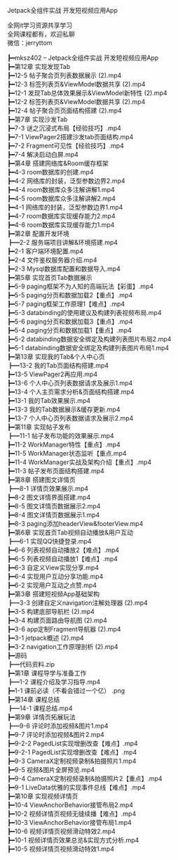 Jetpack全组件实战 开发短视频应用App

全网it学习资源共享学习<br>全网课程都有，欢迎私聊<br>微信：jerryttom<br>

┣━mksz402 – Jetpack全组件实战 开发短视频应用App<br> ┣━第12章 实现发现Tab<br> ┣━12-5 帖子聚合页列表数据展示 (2).mp4<br> ┣━12-3 标签列表页&amp;ViewModel数据共享 (2).mp4<br> ┣━12-1 发现Tab总体效果展示&amp;ViewModel新特性 (2).mp4<br> ┣━12-2 标签列表页&amp;ViewModel数据共享 (2).mp4<br> ┣━12-4 帖子聚合页页面结构搭建 (2).mp4<br> ┣━第7章 实现沙发Tab<br> ┣━7-3 谜之沉浸式布局【经验技巧】.mp4<br> ┣━7-1 ViewPager2搭建沙发tab页面结构.mp4<br> ┣━7-2 Fragment可见性【经验技巧】.mp4<br> ┣━7-4 解决启动白屏.mp4<br> ┣━第4章 搭建网络库&amp;Room缓存框架<br> ┣━4-3 room数据库的创建.mp4<br> ┣━4-2 网络库的封装，泛型参数边界2.mp4<br> ┣━4-4 room数据库众多注解讲解1.mp4<br> ┣━4-5 room数据库众多注解讲解2.mp4<br> ┣━4-1 网络库的封装，泛型参数边界1.mp4<br> ┣━4-7 room数据库实现缓存能力2.mp4<br> ┣━4-6 room数据库实现缓存能力1.mp4<br> ┣━第2章 配置开发环境<br> ┣━2-2 服务端项目讲解&amp;环境搭建.mp4<br> ┣━2-1 客户端环境配置.mp4<br> ┣━2-4 文件鉴权服务器介绍.mp4<br> ┣━2-3 Mysql数据库配置和数据导入.mp4<br> ┣━第5章 实现首页Tab数据展示<br> ┣━5-9 paging框架不为人知的高端玩法【彩蛋】.mp4<br> ┣━5-5 paging分页和数据加载2【重点】.mp4<br> ┣━5-7 paging框架工作原理1【难点】.mp4<br> ┣━5-3 databinding的使用建议及构建列表视频布局.mp4<br> ┣━5-6 paging分页和数据加载3【重点】.mp4<br> ┣━5-4 paging分页和数据加载1【重点】.mp4<br> ┣━5-2 databinding数据安全绑定及构建列表图片布局2.mp4<br> ┣━5-1 databinding数据安全绑定及构建列表图片布局1.mp4<br> ┣━第13章 实现我的Tab&amp;个人中心页<br> ┣━13-2 我的Tab页面结构搭建.mp4<br> ┣━13-5 ViewPager2再应用.mp4<br> ┣━13-6 个人中心页列表数据请求及展示1.mp4<br> ┣━13-4 个人主页需求分析&amp;页面结构搭建.mp4<br> ┣━13-1 我的Tab效果展示.mp4<br> ┣━13-3 我的Tab数据展示&amp;缓存更新.mp4<br> ┣━13-7 个人中心页列表数据请求及展示2.mp4<br> ┣━第11章 实现帖子发布<br> ┣━11-1 帖子发布功能的效果展示.mp4<br> ┣━11-2 WorkManager特性【重点】.mp4<br> ┣━11-5 WorkManager状态监听【重点.mp4<br> ┣━11-4 WorkManager实战及架构介绍【重点】.mp4<br> ┣━11-3 帖子发布页面结构搭建.mp4<br> ┣━第8章 搭建图文详情页<br> ┣━8-1 详情页效果展示.mp4<br> ┣━8-2 图文详情界面搭建.mp4<br> ┣━8-5 图文详情页数据展示2.mp4<br> ┣━8-4 图文详情页数据展示1.mp4<br> ┣━8-3 paging添加headerView&amp;footerView.mp4<br> ┣━第6章 实现首页Tab视频自动播放&amp;用户互动<br> ┣━6-1 实现QQ快捷登录.mp4<br> ┣━6-6 列表视频自动播放2【难点】.mp4<br> ┣━6-5 列表视频自动播放1【难点】.mp4<br> ┣━6-3 自定义View实现分享.mp4<br> ┣━6-4 实现用户互动分享功能.mp4<br> ┣━6-2 实现用户互动之点赞.mp4<br> ┣━第3章 搭建短视频App基础架构<br> ┣━3-3 创建自定义navigation注解处理器 (2).mp4<br> ┣━3-5 构建底部导航栏 (2).mp4<br> ┣━3-4 构建页面路由导航图 (2).mp4<br> ┣━3-6 app定制Fragment导航器 (2).mp4<br> ┣━3-1 jetpack概述 (2).mp4<br> ┣━3-2 navigation工作原理剖析 (2).mp4<br> ┣━源码<br> ┣━代码资料.zip<br> ┣━第1章 课程导学与准备工作<br> ┣━1-2 课程介绍及学习指导.mp4<br> ┣━1-1 课前必读（不看会错过一个亿） .png<br> ┣━第14章 课程总结<br> ┣━14-1 课程总结.mp4<br> ┣━第9章 详情页拓展玩法<br> ┣━9-6 评论时添加视频&amp;图片1.mp4<br> ┣━9-7 评论时添加视频&amp;图片2.mp4<br> ┣━9-2-2 PagedList实现增删改查【难点】.mp4<br> ┣━9-2-1 PagedList实现增删改查【难点】.mp4<br> ┣━9-3 CameraX定制视频录制&amp;拍摄照片1.mp4<br> ┣━9-5 视频&amp;图片全屏预览.mp4<br> ┣━9-4 CameraX定制视频录制&amp;拍摄照片2【重点】.mp4<br> ┣━9-1 LiveData优雅的实现事件总线【难点】.mp4<br> ┣━第10章 实现视频详情页<br> ┣━10-4 ViewAnchorBehavior接管布局2.mp4<br> ┣━10-2 视频详情页视频无缝续播【难点】.mp4<br> ┣━10-3 ViewAnchorBehavior接管布局1.mp4<br> ┣━10-6 视频详情页视频滑动特效2.mp4<br> ┣━10-1 视频详情页效果总览&amp;实现方式分析.mp4<br> ┣━10-5 视频详情页视频滑动特效1.mp4